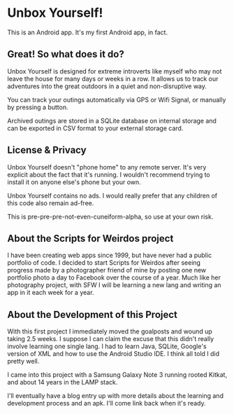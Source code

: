 # Unbox Yourself!

This is an Android app. It's my first Android app, in fact. 

## Great! So what does it do?

Unbox Yourself is designed for extreme introverts like myself who may not leave the house for many days or weeks in a row. It allows us to track our adventures into the great outdoors in a quiet and non-disruptive way. 

You can track your outings automatically via GPS or Wifi Signal, or manually by pressing a button.

Archived outings are stored in a SQLite database on internal storage and can be exported in CSV format to your external storage card.

## License & Privacy

Unbox Yourself doesn't "phone home" to any remote server. It's very explicit about the fact that it's running. I wouldn't recommend trying to install it on anyone else's phone but your own.

Unbox Yourself contains no ads. I would really prefer that any children of this code also remain ad-free. 

This is pre-pre-pre-not-even-cuneiform-alpha, so use at your own risk.

## About the Scripts for Weirdos project

I have been creating web apps since 1999, but have never had a public portfolio of code. I decided to start Scripts for Weirdos after seeing progress made by a photographer friend of mine by posting one new portfolio photo a day to Facebook over the course of a year.
Much like her photography project, with SFW I will be learning a new lang and writing an app in it each week for a year.

## About the Development of this Project

With this first project I immediately moved the goalposts and wound up taking 2.5 weeks. I suppose I can claim the excuse that this didn't really involve learning one single lang. I had to learn Java, SQLite, Google's version of XML and how to use the Android Studio IDE. I think all told I did pretty well.

I came into this project with a Samsung Galaxy Note 3 running rooted Kitkat, and about 14 years in the LAMP stack.

I'll eventually have a blog entry up with more details about the learning and development process and an apk. I'll come link back when it's ready.
